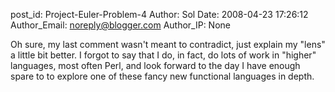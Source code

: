 post_id: Project-Euler-Problem-4
Author: Sol
Date: 2008-04-23 17:26:12
Author_Email: noreply@blogger.com
Author_IP: None

Oh sure, my last comment wasn't meant to contradict, just explain my "lens" a
little bit better.  I forgot to say that I do, in fact, do lots of work in
"higher" languages, most often Perl, and look forward to the day I have enough
spare to to explore one of these fancy new functional languages in depth.
